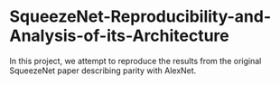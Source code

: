 # SqueezeNet-Reproducibility-and-Analysis-of-its-Architecture
In this project, we attempt to reproduce the results from the original SqueezeNet paper describing parity with AlexNet.
